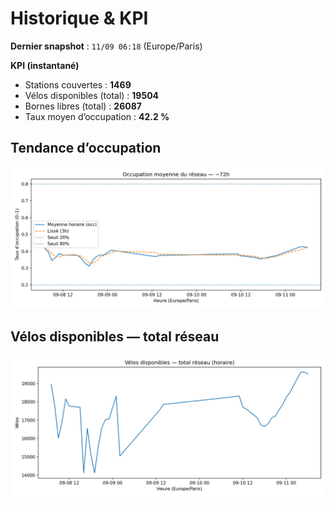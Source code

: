 # Historique & KPI

**Dernier snapshot** : `11/09 06:18` (Europe/Paris)

**KPI (instantané)**

- Stations couvertes : **1469**
- Vélos disponibles (total) : **19504**
- Bornes libres (total) : **26087**
- Taux moyen d’occupation : **42.2 %**

## Tendance d’occupation

![Mean occupancy](assets/figs/occupancy_last72h.png)

## Vélos disponibles — total réseau

![Bikes total](assets/figs/bikes_total_last72h.png)

